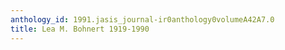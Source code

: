 ```yaml
---
anthology_id: 1991.jasis_journal-ir0anthology0volumeA42A7.0
title: Lea M. Bohnert 1919-1990
---
```

